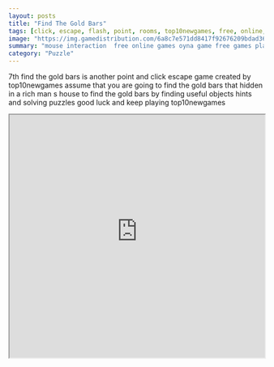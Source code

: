 ```yaml
---
layout: posts
title: "Find The Gold Bars"
tags: [click, escape, flash, point, rooms, top10newgames, free, online, games, oyna, game, free, games, play, play, games]
image: "https://img.gamedistribution.com/6a8c7e571dd8417f92676209bdad36ad.jpg"
summary: "mouse interaction  free online games oyna game free games play play games"
category: "Puzzle"
---
```


7th find the gold bars is another point and click escape game created by top10newgames assume that you are going to find the gold bars that hidden in a rich man s house to find the gold bars by finding useful objects hints and solving puzzles good luck and keep playing top10newgames

<iframe width="100%" height="480px;" src="https://flash.gamedistribution.com?game=6a8c7e571dd8417f92676209bdad36ad"></iframe>